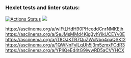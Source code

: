 ### Hexlet tests and linter status:
[![Actions Status](https://github.com/Xpamju/frontend-project-44/workflows/hexlet-check/badge.svg)](https://github.com/Xpamju/frontend-project-44/actions)
<a href="https://codeclimate.com/github/Xpamju/frontend-project-44/maintainability"><img src="https://api.codeclimate.com/v1/badges/7aaff6408e16e9af40bb/maintainability" /></a>

 https://asciinema.org/a/wIFtLHdH90PHceddCnrNMKEjh
 https://asciinema.org/a/SeJMsMMd4Kjg3yhYikUCEYv0E
 https://asciinema.org/a/jT8OJKTR7QuZWcNbq4qaQSKt2
 https://asciinema.org/a/1QWNnFyILqUh5j3m5zmxFCdR3
 https://asciinema.org/a/YPIiQeEd4tG9iwwRD5aCVYHCX